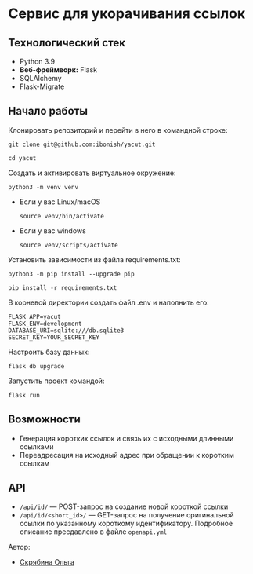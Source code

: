 # Сервис для укорачивания ссылок

## Технологический стек

- Python 3.9
- **Веб-фреймворк:** Flask
- SQLAlchemy
- Flask-Migrate

## Начало работы

Клонировать репозиторий и перейти в него в командной строке:

```
git clone git@github.com:ibonish/yacut.git
```

```
cd yacut
```

Cоздать и активировать виртуальное окружение:

```
python3 -m venv venv
```

* Если у вас Linux/macOS

    ```
    source venv/bin/activate
    ```

* Если у вас windows

    ```
    source venv/scripts/activate
    ```

Установить зависимости из файла requirements.txt:

```
python3 -m pip install --upgrade pip
```

```
pip install -r requirements.txt
```

В корневой директории создать файл .env и наполнить его:

```
FLASK_APP=yacut
FLASK_ENV=development
DATABASE_URI=sqlite:///db.sqlite3
SECRET_KEY=YOUR_SECRET_KEY
```

Настроить базу данных:

```
flask db upgrade
```

Запустить проект командой:

```
flask run
```

## Возможности 

* Генерация коротких ссылок и связь их с исходными длинными ссылками
* Переадресация на исходный адрес при обращении к коротким ссылкам

## API 

* `/api/id/` — POST-запрос на создание новой короткой ссылки
* `/api/id/<short_id>/` — GET-запрос на получение оригинальной ссылки по указанному короткому идентификатору.
Подробное описание пресдавлено в файле `openapi.yml`

Автор:

- [Скрябина Ольга](https://github.com/ibonish)